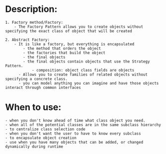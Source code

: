 # **Description:**
    1. Factory method/Factory:
        - The Factory Pattern allows you to create objects without specifying the exact class of object that will be created
        
	2. Abstract Factory:
	    - It is like a factory, but everything is encapsulated
          	- the method that orders the object
          	- the factories that build the object
          	- the final objects
          	- the final objects contain objects that use the Strategy Pattern.
          		- composition: object class fields are objects
          - Allows you to create families of related objects without specifying a concrete class.
          - you can model anything you can imagine and have those objects interact through common interfaces
	
# **When to use:**
    - when you don't know ahead of time what class object you need.
    - when all of the potential classes are in the same subclass hierarchy
    - to centralize class selection code
    - when you don't want the user to have to know every subclass
    - to encapsulate object creation
    - use when you have many objects that can be added, or changed dynamically during runtime